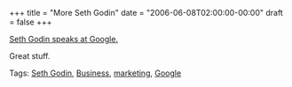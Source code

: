 +++
title = "More Seth Godin"
date = "2006-06-08T02:00:00-00:00"
draft = false
+++

[Seth Godin speaks at
Google.](http://video.google.com/videoplay?docid=-6909078385965257294)

Great stuff.

Tags: <a href="http://technorati.com/tag/Seth+Godin" rel="tag">Seth
Godin</a>,
<a href="http://technorati.com/tag/Business" rel="tag">Business</a>,
<a href="http://technorati.com/tag/marketing" rel="tag">marketing</a>,
<a href="http://technorati.com/tag/Google" rel="tag">Google</a>

